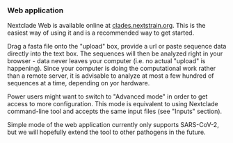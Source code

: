 
### Web application

Nextclade Web is available online at [clades.nextstrain.org](https://clades.nextstrain.org). This is the easiest way of using it and is a recommended way to get started.

Drag a fasta file onto the "upload" box, provide a url or paste sequence data directly into the text box. The sequences will then be analyzed right in your browser - data never leaves your computer (i.e. no actual "upload" is happening). Since your computer is doing the computational work rather than a remote server, it is advisable to analyze at most a few hundred of sequences at a time, depending on yor hardware.

Power users might want to switch to "Advanced mode" in order to get access to more configuration. This mode is equivalent to using Nextclade command-line tool and accepts the same input files (see "Inputs" section).

Simple mode of the web application currently only supports SARS-CoV-2, but we will hopefully extend the tool to other pathogens in the future.
